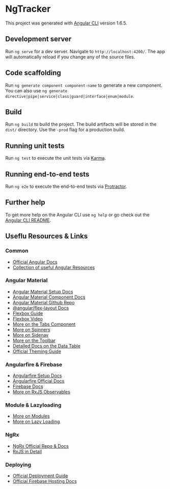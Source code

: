 # NgTracker

This project was generated with [Angular CLI](https://github.com/angular/angular-cli) version 1.6.5.

## Development server

Run `ng serve` for a dev server. Navigate to `http://localhost:4200/`. The app will automatically reload if you change any of the source files.

## Code scaffolding

Run `ng generate component component-name` to generate a new component. You can also use `ng generate directive|pipe|service|class|guard|interface|enum|module`.

## Build

Run `ng build` to build the project. The build artifacts will be stored in the `dist/` directory. Use the `-prod` flag for a production build.

## Running unit tests

Run `ng test` to execute the unit tests via [Karma](https://karma-runner.github.io).

## Running end-to-end tests

Run `ng e2e` to execute the end-to-end tests via [Protractor](http://www.protractortest.org/).

## Further help

To get more help on the Angular CLI use `ng help` or go check out the [Angular CLI README](https://github.com/angular/angular-cli/blob/master/README.md).

## Useflu Resources & Links

### Common

- [Official Angular Docs](https://angular.io/docs)
- [Collection of useful Angular Resources](https://academind.com/learn/angular)

### Angular Material

- [Angular Material Setup Docs](https://material.angular.io/guide/getting-started)
- [Angular Material Component Docs](https://material.angular.io/components/categories)
- [Angular Material Github Repo](https://github.com/angular/material2)
- [@angular/flex-layout Docs](https://github.com/angular/flex-layout)
- [Flexbox Guide](https://css-tricks.com/snippets/css/a-guide-to-flexbox/)
- [Flexbox Video](https://academind.com/learn/css/understanding-css/flexbox-basics-container)
- [More on the Tabs Component](https://material.angular.io/components/tabs/overview)
- [More on Spinners](https://material.angular.io/components/progress-spinner/overview)
- [More on Sidenav](https://material.angular.io/components/sidenav/overview)
- [More on the Toolbar](https://material.angular.io/components/toolbar/overview)
- [Detailed Docs on the Data Table](https://material.angular.io/components/table/overview)
- [Official Theming Guide](https://material.angular.io/guide/theming)

### Angularfire & Firebase

- [Angularfire Setup Docs](https://github.com/angular/angularfire2/blob/master/docs/install-and-setup.md)
- [Angularfire Official Docs](https://github.com/angular/angularfire2/blob/master/docs/firestore/collections.md)
- [Firebase Docs](https://firebase.google.com/docs/web/setup)
- [More on RxJS Observables](https://academind.com/learn/javascript/understanding-rxjs/)

### Module & Lazyloading

- [More on Modules](https://angular.io/guide/ngmodules)
- [More on Lazy Loading](https://angular.io/guide/lazy-loading-ngmodules)

### NgRx

- [NgRx Official Repo & Docs](https://github.com/ngrx/platform)
- [RxJS in Detail](https://academind.com/learn/javascript/understanding-rxjs/)

### Deploying

- [Official Deployment Guide](https://angular.io/guide/deployment)
- [Official Firebase Hosting Docs](https://firebase.google.com/docs/hosting/)

